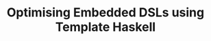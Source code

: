 ---
title: Optimising Embedded DSLs using Template Haskell
paper-url: http://www.haskell.org/wikiupload/b/b5/Seefried04th-pan.pdf
authors:
- Sean Seefried
- Manuel Chakravarty
- Gabriele Keller
type: paper
tags:
- DSLs
- template haskell
doHaskell-type: light research paper
dohaskell-year: 2004
---